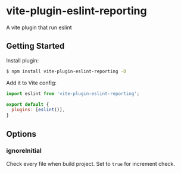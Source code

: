 # vite-plugin-eslint-reporting

A vite plugin that run eslint

## Getting Started

Install plugin:

```bash
$ npm install vite-plugin-eslint-reporting -D
```

Add it to Vite config:

```js
import eslint from 'vite-plugin-eslint-reporting';

export default {
  plugins: [eslint()],
}
```

## Options

### ignoreInitial

Check every file when build project.
Set to `true` for increment check.

